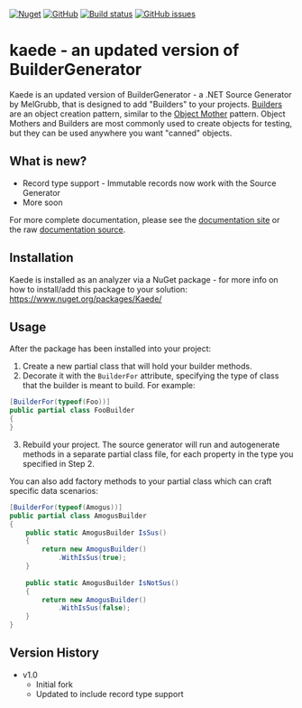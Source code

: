 [![Nuget](https://img.shields.io/nuget/dt/kaede)](https://www.nuget.org/packages/BuilderGenerator/)
[![GitHub](https://img.shields.io/github/license/am4u/kaede)](https://opensource.org/licenses/MIT)
[![Build status](https://ci.appveyor.com/api/projects/status/ioq5c465m65hjja2?svg=true)](https://ci.appveyor.com/project/am4u/kaede)
[![GitHub issues](https://img.shields.io/github/issues/melgrubb/buildergenerator)](https://github.com/MelGrubb/BuilderGenerator/issues)

# kaede - an updated version of BuilderGenerator #

Kaede is an updated version of BuilderGenerator - a .NET Source Generator by MelGrubb, that is designed to add "Builders" to your projects. [Builders](https://en.wikipedia.org/wiki/Builder_pattern) are an object creation pattern, similar to the [Object Mother](https://martinfowler.com/bliki/ObjectMother.html) pattern. Object Mothers and Builders are most commonly used to create objects for testing, but they can be used anywhere you want "canned" objects.

## What is new? ##

* Record type support - Immutable records now work with the Source Generator
* More soon

For more complete documentation, please see the [documentation site](https://melgrubb.github.io/BuilderGenerator/) or the raw [documentation source](https://github.com/MelGrubb/BuilderGenerator/blob/main/docs/index.md).

## Installation ##

Kaede is installed as an analyzer via a NuGet package - for more info on how to install/add this package to your solution: https://www.nuget.org/packages/Kaede/

## Usage ##

After the package has been installed into your project:

1. Create a new partial class that will hold your builder methods.
2. Decorate it with the ```BuilderFor``` attribute, specifying the type of class that the builder is meant to build. For example: 
```csharp
[BuilderFor(typeof(Foo))]
public partial class FooBuilder
{
}
``` 
3. Rebuild your project. The source generator will run and autogenerate methods in a separate partial class file, for each property in the type you specified in Step 2. 

You can also add factory methods to your partial class which can craft specific data scenarios: 

```csharp
[BuilderFor(typeof(Amogus))]
public partial class AmogusBuilder
{
    public static AmogusBuilder IsSus()
    {
        return new AmogusBuilder()
            .WithIsSus(true);
    }
    
    public static AmogusBuilder IsNotSus()
    {
        return new AmogusBuilder()
            .WithIsSus(false);
    }
}
``` 

## Version History ##
- v1.0
  - Initial fork
  - Updated to include record type support
